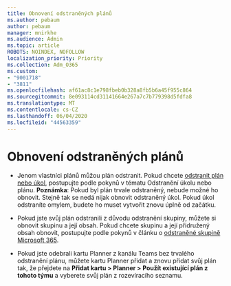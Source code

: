 ```yaml
---
title: Obnovení odstraněných plánů
ms.author: pebaum
author: pebaum
manager: mnirkhe
ms.audience: Admin
ms.topic: article
ROBOTS: NOINDEX, NOFOLLOW
localization_priority: Priority
ms.collection: Adm_O365
ms.custom:
- "9001718"
- "3811"
ms.openlocfilehash: af61ac8c1e798fbeb0b328a8fb5b6a45f955c864
ms.sourcegitcommit: 8e093114cd31141664e267a7c7b779398d5fdfa8
ms.translationtype: MT
ms.contentlocale: cs-CZ
ms.lasthandoff: 06/04/2020
ms.locfileid: "44563359"
---
```

# <a name="recover-deleted-plans"></a>Obnovení odstraněných plánů

- Jenom vlastníci plánů můžou plán odstranit. Pokud chcete [odstranit plán nebo úkol](https://support.microsoft.com/office/39e10e78-13f0-446d-94cd-9e562648497a.), postupujte podle pokynů v tématu Odstranění úkolu nebo plánu.  **Poznámka**: Pokud byl plán trvale odstraněný, nebude možné ho obnovit. Stejně tak se nedá nijak obnovit odstraněný úkol. Pokud úkol odstraníte omylem, budete ho muset vytvořit znovu úplně od začátku.

- Pokud jste svůj plán odstranili z důvodu odstranění skupiny, můžete si obnovit skupinu a její obsah. Pokud chcete skupinu a její přidružený obsah obnovit, postupujte podle pokynů v článku o [odstraněné skupině Microsoft 365](https://docs.microsoft.com/microsoft-365/admin/create-groups/restore-deleted-group?view=o365-worldwide).

- Pokud jste odebrali kartu Planner z kanálu Teams bez trvalého odstranění plánu, můžete kartu Planner přidat a znovu přidat svůj plán tak, že přejdete na **Přidat kartu > Planner > Použít existující plán z tohoto týmu** a vyberete svůj plán z rozevíracího seznamu.
